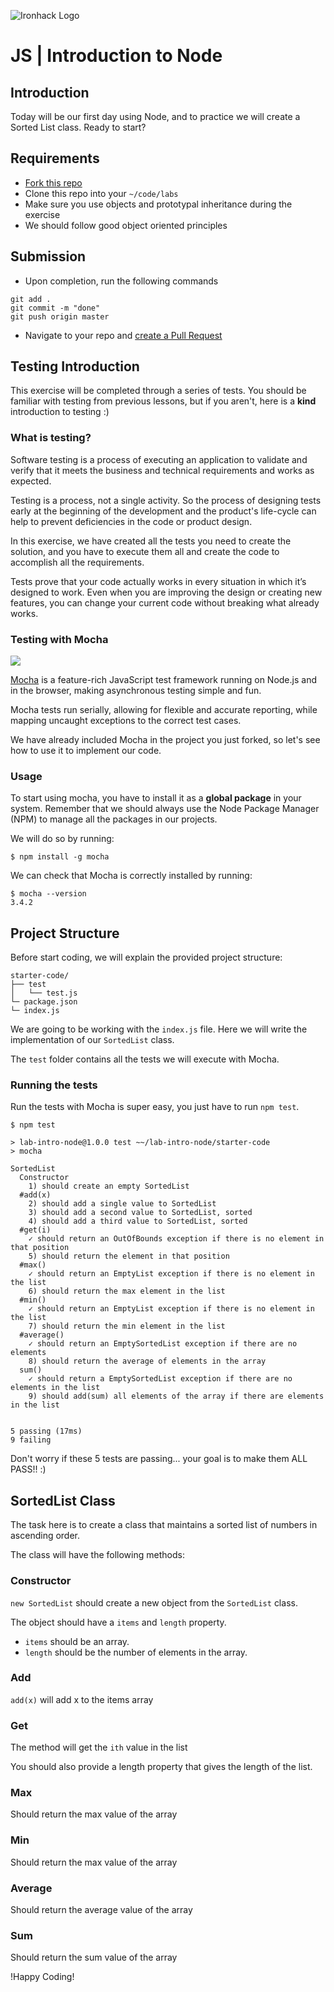 ![Ironhack Logo](https://i.imgur.com/1QgrNNw.png)

# JS | Introduction to Node

## Introduction

Today will be our first day using Node, and to practice we will create a Sorted List class. Ready to start?

## Requirements

- [Fork this repo](https://guides.github.com/activities/forking/)
- Clone this repo into your `~/code/labs`
- Make sure you use objects and prototypal inheritance during the exercise
- We should follow good object oriented principles

## Submission

- Upon completion, run the following commands

```
git add .
git commit -m "done"
git push origin master
```

- Navigate to your repo and [create a Pull Request](https://help.github.com/articles/creating-a-pull-request/)

## Testing Introduction

This exercise will be completed through a series of tests. You should be familiar with testing from previous lessons, but if you aren't, here is a **kind** introduction to testing :)

### What is testing?

Software testing is a process of executing an application to validate and verify that it meets the business and technical requirements and works as expected.

Testing is a process, not a single activity. So the process of designing tests early at the beginning of the development and the product's life-cycle can help to prevent deficiencies in the code or product design.

In this exercise, we have created all the tests you need to create the solution, and you have to execute them all and create the code to accomplish all the requirements.

Tests prove that your code actually works in every situation in which it’s designed to work. Even when you are improving the design or creating new features, you can change your current code without breaking what already works.

### Testing with Mocha

![](https://s3-eu-west-1.amazonaws.com/ih-materials/uploads/upload_99e6ffece1023c0fe141512493fc6ad2.png)

[Mocha](https://mochajs.org/) is a feature-rich JavaScript test framework running on Node.js and in the browser, making asynchronous testing simple and fun.

Mocha tests run serially, allowing for flexible and accurate reporting, while mapping uncaught exceptions to the correct test cases.

We have already included Mocha in the project you just forked, so let's see how to use it to implement our code.

### Usage

To start using mocha, you have to install it as a **global package** in your system. Remember that we should always use the Node Package Manager (NPM) to manage all the packages in our projects.

We will do so by running:

```
$ npm install -g mocha
```

We can check that Mocha is correctly installed by running:

```
$ mocha --version
3.4.2
```

## Project Structure

Before start coding, we will explain the provided project structure:

```
starter-code/
├── test
│   └── test.js
└─ package.json
└─ index.js
```

We are going to be working with the `index.js` file. Here we will write the implementation of our `SortedList` class.

The `test` folder contains all the tests we will execute with Mocha.

### Running the tests

Run the tests with Mocha is super easy, you just have to run `npm test`.

```
$ npm test

> lab-intro-node@1.0.0 test ~~/lab-intro-node/starter-code
> mocha

SortedList
  Constructor
    1) should create an empty SortedList
  #add(x)
    2) should add a single value to SortedList
    3) should add a second value to SortedList, sorted
    4) should add a third value to SortedList, sorted
  #get(i)
    ✓ should return an OutOfBounds exception if there is no element in that position
    5) should return the element in that position
  #max()
    ✓ should return an EmptyList exception if there is no element in the list
    6) should return the max element in the list
  #min()
    ✓ should return an EmptyList exception if there is no element in the list
    7) should return the min element in the list
  #average()
    ✓ should return an EmptySortedList exception if there are no elements
    8) should return the average of elements in the array
  sum()
    ✓ should return a EmptySortedList exception if there are no elements in the list
    9) should add(sum) all elements of the array if there are elements in the list


5 passing (17ms)
9 failing
```
Don't worry if these 5 tests are passing... your goal is to make them ALL PASS!! :)

## SortedList Class

The task here is to create a class that maintains a sorted list of numbers in ascending order.

The class will have the following methods:

### Constructor

`new SortedList` should create a new object from the `SortedList` class. 

The object should have a `items` and `length` property. 

- `items` should be an array.
- `length` should be the number of elements in the array.

### Add

`add(x)` will add x to the items array

### Get

The method will get the `ith` value in the list

You should also provide a length property that gives the length of the list.

### Max

Should return the max value of the array

### Min

Should return the max value of the array

### Average

Should return the average value of the array

### Sum

Should return the sum value of the array


!Happy Coding!
